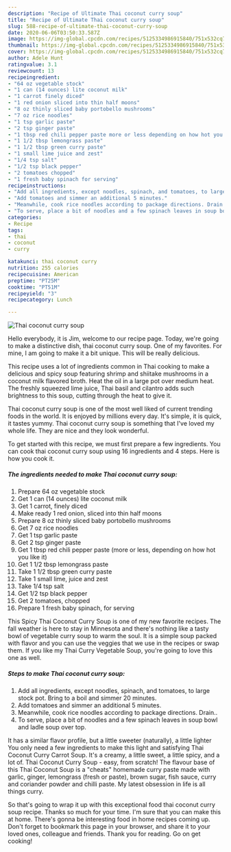 ```yaml
---
description: "Recipe of Ultimate Thai coconut curry soup"
title: "Recipe of Ultimate Thai coconut curry soup"
slug: 588-recipe-of-ultimate-thai-coconut-curry-soup
date: 2020-06-06T03:50:33.587Z
image: https://img-global.cpcdn.com/recipes/5125334986915840/751x532cq70/thai-coconut-curry-soup-recipe-main-photo.jpg
thumbnail: https://img-global.cpcdn.com/recipes/5125334986915840/751x532cq70/thai-coconut-curry-soup-recipe-main-photo.jpg
cover: https://img-global.cpcdn.com/recipes/5125334986915840/751x532cq70/thai-coconut-curry-soup-recipe-main-photo.jpg
author: Adele Hunt
ratingvalue: 3.1
reviewcount: 13
recipeingredient:
- "64 oz vegetable stock"
- "1 can (14 ounces) lite coconut milk"
- "1 carrot finely diced"
- "1 red onion sliced into thin half moons"
- "8 oz thinly sliced baby portobello mushrooms"
- "7 oz rice noodles"
- "1 tsp garlic paste"
- "2 tsp ginger paste"
- "1 tbsp red chili pepper paste more or less depending on how hot you like it"
- "1 1/2 tbsp lemongrass paste"
- "1 1/2 tbsp green curry paste"
- "1 small lime juice and zest"
- "1/4 tsp salt"
- "1/2 tsp black pepper"
- "2 tomatoes chopped"
- "1 fresh baby spinach for serving"
recipeinstructions:
- "Add all ingredients, except noodles, spinach, and tomatoes, to large stock pot. Bring to a boil and simmer 20 minutes."
- "Add tomatoes and simmer an additional 5 minutes."
- "Meanwhile, cook rice noodles according to package directions. Drain.."
- "To serve, place a bit of noodles and a few spinach leaves in soup bowl and ladle soup over top."
categories:
- Recipe
tags:
- thai
- coconut
- curry

katakunci: thai coconut curry 
nutrition: 255 calories
recipecuisine: American
preptime: "PT25M"
cooktime: "PT51M"
recipeyield: "3"
recipecategory: Lunch

---
```



![Thai coconut curry soup](https://img-global.cpcdn.com/recipes/5125334986915840/751x532cq70/thai-coconut-curry-soup-recipe-main-photo.jpg)

Hello everybody, it is Jim, welcome to our recipe page. Today, we're going to make a distinctive dish, thai coconut curry soup. One of my favorites. For mine, I am going to make it a bit unique. This will be really delicious.

This recipe uses a lot of ingredients common in Thai cooking to make a delicious and spicy soup featuring shrimp and shiitake mushrooms in a coconut milk flavored broth. Heat the oil in a large pot over medium heat. The freshly squeezed lime juice, Thai basil and cilantro adds such brightness to this soup, cutting through the heat to give it.

Thai coconut curry soup is one of the most well liked of current trending foods in the world. It is enjoyed by millions every day. It's simple, it is quick, it tastes yummy. Thai coconut curry soup is something that I've loved my whole life. They are nice and they look wonderful.


To get started with this recipe, we must first prepare a few ingredients. You can cook thai coconut curry soup using 16 ingredients and 4 steps. Here is how you cook it.

<!--inarticleads1-->

##### The ingredients needed to make Thai coconut curry soup:

1. Prepare 64 oz vegetable stock
1. Get 1 can (14 ounces) lite coconut milk
1. Get 1 carrot, finely diced
1. Make ready 1 red onion, sliced into thin half moons
1. Prepare 8 oz thinly sliced baby portobello mushrooms
1. Get 7 oz rice noodles
1. Get 1 tsp garlic paste
1. Get 2 tsp ginger paste
1. Get 1 tbsp red chili pepper paste (more or less, depending on how hot you like it)
1. Get 1 1/2 tbsp lemongrass paste
1. Take 1 1/2 tbsp green curry paste
1. Take 1 small lime, juice and zest
1. Take 1/4 tsp salt
1. Get 1/2 tsp black pepper
1. Get 2 tomatoes, chopped
1. Prepare 1 fresh baby spinach, for serving


This Spicy Thai Coconut Curry Soup is one of my new favorite recipes. The fall weather is here to stay in Minnesota and there&#39;s nothing like a tasty bowl of vegetable curry soup to warm the soul. It is a simple soup packed with flavor and you can use the veggies that we use in the recipes or swap them. If you like my Thai Curry Vegetable Soup, you&#39;re going to love this one as well. 

<!--inarticleads2-->

##### Steps to make Thai coconut curry soup:

1. Add all ingredients, except noodles, spinach, and tomatoes, to large stock pot. Bring to a boil and simmer 20 minutes.
1. Add tomatoes and simmer an additional 5 minutes.
1. Meanwhile, cook rice noodles according to package directions. Drain..
1. To serve, place a bit of noodles and a few spinach leaves in soup bowl and ladle soup over top.


It has a similar flavor profile, but a little sweeter (naturally), a little lighter You only need a few ingredients to make this light and satisfying Thai Coconut Curry Carrot Soup. It&#39;s a creamy, a little sweet, a little spicy, and a lot of. Thai Coconut Curry Soup - easy, from scratch! The flavour base of this Thai Coconut Soup is a &#34;cheats&#34; homemade curry paste made with garlic, ginger, lemongrass (fresh or paste), brown sugar, fish sauce, curry and coriander powder and chilli paste. My latest obsession in life is all things curry. 

So that's going to wrap it up with this exceptional food thai coconut curry soup recipe. Thanks so much for your time. I'm sure that you can make this at home. There's gonna be interesting food in home recipes coming up. Don't forget to bookmark this page in your browser, and share it to your loved ones, colleague and friends. Thank you for reading. Go on get cooking!
